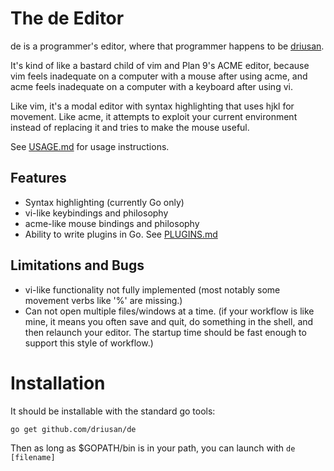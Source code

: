 # The de Editor

de is a programmer's editor, where that programmer happens to be [driusan](https://github.com/driusan/).

It's kind of like a bastard child of vim and Plan 9's ACME editor, because vim feels inadequate on a 
computer with a mouse after using acme, and acme feels inadequate on a computer with a keyboard after 
using vi.

Like vim, it's a modal editor with syntax highlighting that uses hjkl for movement.
Like acme, it attempts to exploit your current environment instead of replacing it and tries to
make the mouse useful.

See [USAGE.md](USAGE.md) for usage instructions.

## Features

* Syntax highlighting (currently Go only)
* vi-like keybindings and philosophy
* acme-like mouse bindings and philosophy
* Ability to write plugins in Go. See [PLUGINS.md](PLUGINS.md)

## Limitations and Bugs

* vi-like functionality not fully implemented (most notably some movement verbs like '%' are missing.)
* Can not open multiple files/windows at a time. (if your workflow is like mine, it means you often
  save and quit, do something in the shell, and then relaunch your editor. The startup time should
  be fast enough to support this style of workflow.)

# Installation

It should be installable with the standard go tools:

```
go get github.com/driusan/de
```

Then as long as $GOPATH/bin is in your path, you can launch with `de [filename]`

